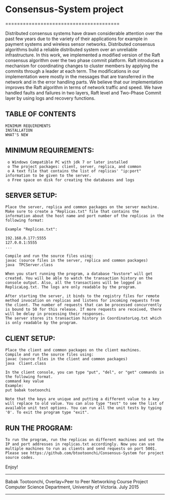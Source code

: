 # Consensus-System project
=======================================

Distributed consensus systems have drawn considerable attention over the past few years due to the variety of their applications for example in payment systems and wireless sensor networks. Distributed consensus algorithms build a reliable distributed system over an unreliable infrastructure. In this work, we implemented a modified version of the Raft consensus algorithm over the two phase commit platform. Raft introduces a mechanism for coordinating changes to cluster members by applying the commits through a leader at each term. The modifications in our implementation were mostly in the messages that are transferred in the network and in the error handling parts. We believe that our implementation improves the Raft algorithm in terms of network traffic and speed. We have handled faults and failures in two layers, Raft level and Two-Phase Commit layer by using logs and recovery functions. 

TABLE OF CONTENTS
-----------------
    MINIMUM REQUIREMENTS
    INSTALLATION
    WHAT'S NEW

MINIMUM REQUIREMENTS:
---------------------
     o Windows Compatible PC with jdk 7 or later installed
     o The project packages: client, server, replica, and common
     o A text file that contains the list of replicas' "ip:port" information to be given to the server.
	 o Free space on disk for creating the databases and logs

SERVER SETUP:
-----------------------
    Place the server, replica and common packages on the server machine. Make sure to create a "Replicas.txt" file that contains the information about the host name and port number of the replicas in the following format: 
	
	Example "Replicas.txt":
	
	192.168.0.177:5555
	127.0.0.1:5555
	...
	
	Compile and run the source files using:
	javac (source files in the server, replica and common packages)
	java  TPCServer.class

	When you start running the program, a database "kvstore" will get created. You will be able to watch the transaction history on the console output. Also, all the transactions will be logged in ReplicaLog.txt. The logs are only readable by the program.

	After starting the server, it binds to the registry files for remote method invocation on replicas and listens for incoming requests from the client. The number of requests that can be processed concurrently is bound to 50 for this release. If more requests are received, there will be delay in processing their responses.
	The server stores its transaction history in CoordinatorLog.txt which is only readable by the program.
	
CLIENT SETUP:
-----------------------	
	Place the client and common packages on the client machines. 
	Compile and run the source files using:
	javac (source files in the client and common packages)
	java  Client.class
	
	In the client console, you can type "put", "del", or "get" commands in the following format. 
	command key value
	Example:
	put babak tootoonchi
	
	Note that the keys are unique and putting a different value to a key will replace to old value.	You can also type "test" to see the list of available unit test options. You can run all the unit tests by typing '0'. To exit the program type "exit".

RUN THE PROGRAM:
----------------
    To run the program, run the replicas on different machines and set the IP and port addresses in replicas.txt accordingly. Now you can use multiple machines to run as clients and send requests on port 5001.
	Please see https://github.com/btootoonchi/Consensus-System for project source codes.

Enjoy!

________________________________________________________________________
 Babak Tootoonchi, Overlay+Peer to Peer Networking Course Project 
 Computer Science Department, University of Victoria.
 July 2015
________________________________________________________________________
